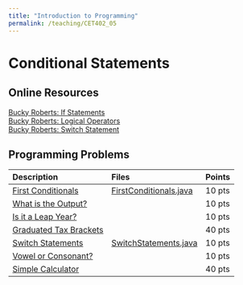 ```yaml
---
title: "Introduction to Programming"
permalink: /teaching/CET402_05
---
```


# Conditional Statements

## Online Resources
[Bucky Roberts: If Statements](https://youtu.be/iMeaovDbgkQ)  
[Bucky Roberts: Logical Operators](https://youtu.be/PAaqgTr7Cx4)  
[Bucky Roberts: Switch Statement](https://youtu.be/RVRPmeccFT0)  

## Programming Problems

| Description           |Files   | Points |
| :-------------------- | :----- | :----- |
| [First Conditionals](/files/CET402/05_FirstConditionals.pdf) |[FirstConditionals.java](/files/CET402/FirstConditional.java) | 10 pts |
| [What is the Output?](/files/CET402/05_WhatIsTheOutput.pdf)    |       | 10 pts |
| [Is it a Leap Year?](/files/CET402/05_LeapYear.pdf) |        | 10 pts |
| [Graduated Tax Brackets](/files/CET402/05_GraduatedTax.pdf) |        | 40 pts |
| [Switch Statements](/files/CET402/05_SwitchStatements.pdf) |[SwitchStatements.java](/files/CET402/SwitchStatements.java) | 10 pts |
| [Vowel or Consonant?](/files/CET402/05_VowelConsonant.pdf) |        | 10 pts |
| [Simple Calculator](/files/CET402/05_SimpleCalculator.pdf) |        | 40 pts |
